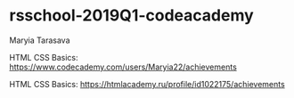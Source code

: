 # rsschool-2019Q1-codeacademy

Maryia Tarasava

HTML CSS Basics: https://www.codecademy.com/users/Maryia22/achievements

HTML CSS Basics: https://htmlacademy.ru/profile/id1022175/achievements
